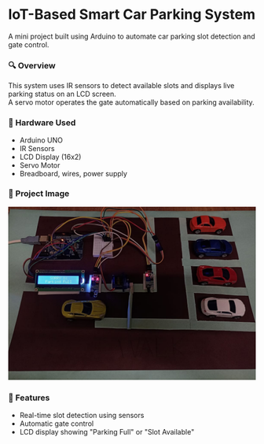 # IoT-Based Smart Car Parking System 

A mini project built using Arduino to automate car parking slot detection and gate control.

### 🔍 Overview
This system uses IR sensors to detect available slots and displays live parking status on an LCD screen.  
A servo motor operates the gate automatically based on parking availability.

### 🧰 Hardware Used
- Arduino UNO
- IR Sensors
- LCD Display (16x2)
- Servo Motor
- Breadboard, wires, power supply

### 📸 Project Image
![Prototype](nine.jpeg)

### 📌 Features
- Real-time slot detection using sensors  
- Automatic gate control  
- LCD display showing "Parking Full" or "Slot Available"



